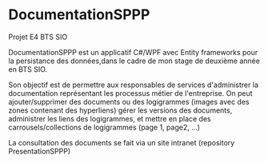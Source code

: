 # DocumentationSPPP
Projet E4 BTS SIO

DocumentationSPPP est un applicatif C#/WPF avec Entity frameworks pour la persistance des données,dans le cadre de 
mon stage de deuxième année en BTS SIO.

Son objectif est de permettre aux responsables de services d'administrer la documentation représentant 
les processus métier de l'entreprise. 
On peut ajouter/supprimer des documents ou des logigrammes (images avec des zones contenant des hyperliens)
gérer les versions des documents, administrer les liens des logigrammes, et mettre en place des 
carrousels/collections de logigrammes (page 1, page2, ...)

La consultation des documents se fait via un site intranet (repository PresentationSPPP)
